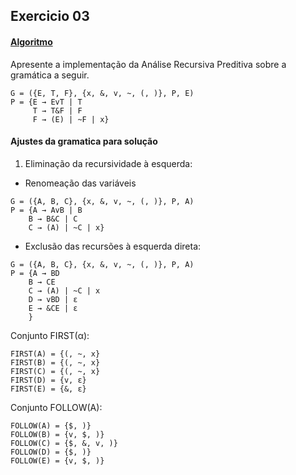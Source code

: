 ## Exercicio 03
#### [Algoritmo](../algoritmos/exercicio03.py)

Apresente a implementação da Análise Recursiva Preditiva sobre a gramática a seguir.
```
G = ({E, T, F}, {x, &, v, ~, (, )}, P, E)
P = {E → EvT | T
     T → T&F | F
     F → (E) | ~F | x}
```


#### **Ajustes da gramatica para solução**


1. Eliminação da recursividade à esquerda: 

- Renomeação das variáveis

```
G = ({A, B, C}, {x, &, v, ~, (, )}, P, A)
P = {A → AvB | B
    B → B&C | C
    C → (A) | ~C | x}
```    
- Exclusão das recursões à esquerda direta:

```
G = ({A, B, C}, {x, &, v, ~, (, )}, P, A)
P = {A → BD
    B → CE
    C → (A) | ~C | x
    D → vBD | ε
    E → &CE | ε
    }
```

Conjunto FIRST(α):
```
FIRST(A) = {(, ~, x}
FIRST(B) = {(, ~, x}
FIRST(C) = {(, ~, x}
FIRST(D) = {v, ε}
FIRST(E) = {&, ε}
```
Conjunto FOLLOW(A):
```
FOLLOW(A) = {$, )}
FOLLOW(B) = {v, $, )}
FOLLOW(C) = {$, &, v, )}
FOLLOW(D) = {$, )}
FOLLOW(E) = {v, $, )}
```
